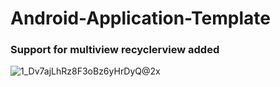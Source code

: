 # Android-Application-Template


### Support for multiview recyclerview added
![1_Dv7ajLhRz8F3oBz6yHrDyQ@2x](https://user-images.githubusercontent.com/58071934/216129524-c250ec65-3559-44bf-bfb7-36220baa2229.png)
